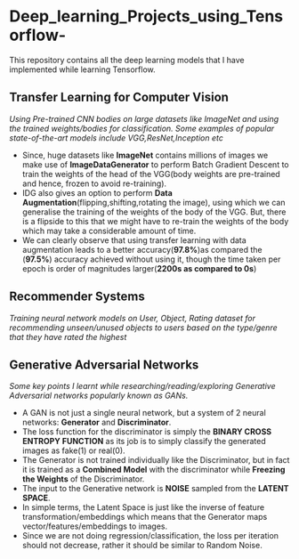 # Deep_learning_Projects_using_Tensorflow-
This repository contains all the deep learning models that I have implemented while learning Tensorflow.

## Transfer Learning for Computer Vision
*Using Pre-trained CNN bodies on large datasets like ImageNet and using the trained weights/bodies for classification. Some examples of popular state-of-the-art models include VGG,ResNet,Inception etc*
* Since, huge datasets like **ImageNet** contains millions of images we make use of **ImageDataGenerator** to perform Batch Gradient Descent to train the weights of the head of the VGG(body weights are pre-trained and hence, frozen to avoid re-training).<br/>
* IDG also gives an option to perform **Data Augmentation**(flipping,shifting,rotating the image), using which we can generalise the training of the weights of the body of the VGG. But, there is a flipside to this that we might have to re-train the weights of the body which may take a considerable amount of time.<br/>
* We can clearly observe that using transfer learning with data augmentation leads to a better accuracy(**97.8%**)as compared the (**97.5%**) accuracy achieved without using it, though the time taken per epoch is order of magnitudes larger(**2200s as compared to 0s**)<br/>

## Recommender Systems
*Training neural network models on User, Object, Rating dataset for recommending unseen/unused objects to users based on the type/genre that they have rated the highest* <br/>

## Generative Adversarial Networks
*Some key points I learnt while researching/reading/exploring Generative Adversarial networks popularly known as GANs.*<br/>
* A GAN is not just a single neural network, but a system of 2 neural networks: **Generator** and **Discriminator**.<br/>
* The loss function for the discriminator is simply the **BINARY CROSS ENTROPY FUNCTION** as its job is to simply classify the generated images as fake(1) or real(0).<br/>
* The Generator is not trained individually like the Discriminator, but in fact it is trained as a **Combined Model** with the discriminator while **Freezing the Weights** of the Discriminator.<br/>
* The input to the Generative network is **NOISE** sampled from the **LATENT SPACE**.<br/>
* In simple terms, the Latent Space is just like the inverse of feature transformation/embeddings which means that the Generator maps vector/features/embeddings to images.<br/>
* Since we are not doing regression/classification, the loss per iteration should not decrease, rather it should be similar to Random Noise.<br/> 
